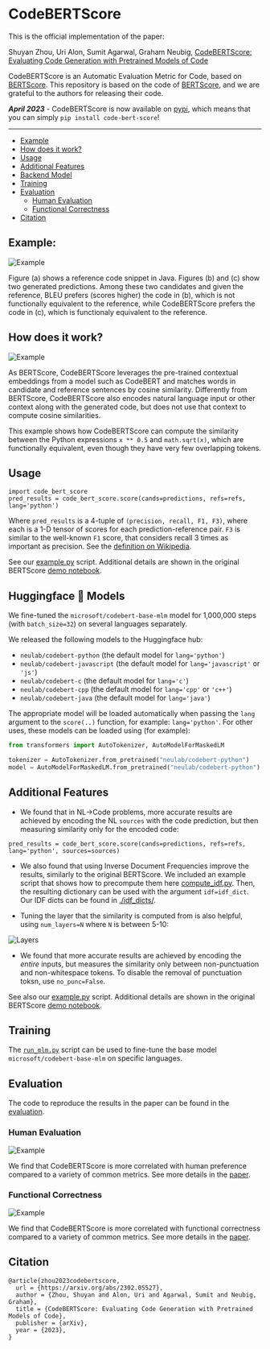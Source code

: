 # CodeBERTScore
This is the official implementation of the paper:

Shuyan Zhou, Uri Alon, Sumit Agarwal, Graham Neubig, [CodeBERTScore: Evaluating Code Generation with Pretrained Models of Code](https://arxiv.org/pdf/2302.05527.pdf)

CodeBERTScore is an Automatic Evaluation Metric for Code, based on [BERTScore](https://arxiv.org/abs/1904.09675).
This repository is based on the code of [BERTScore](https://github.com/Tiiiger/bert_score), and we are grateful to the authors for releasing their code.

_**April 2023**_ - CodeBERTScore is now available on [pypi](https://pypi.org/project/code-bert-score/), which means that you can simply `pip install code-bert-score`!

---
* [Example](#example)
* [How does it work?](#how-does-it-work)
* [Usage](#usage)
* [Additional Features](#additional-features)
* [Backend Model](#backend-model)
* [Training](#training)
* [Evaluation](#evaluation)
    + [Human Evaluation](#human-evaluation)
    + [Functional Correctness](#functional-correctness)
* [Citation](#citation)

## Example:

![](./images/example.png "Example")

Figure (a) shows a reference code snippet in Java. Figures (b) and (c) show two generated predictions. Among these two candidates and given the reference, BLEU prefers (scores higher) the code in (b), which is not functionally equivalent to the reference, while CodeBERTScore prefers the code in (c), which is functionaly equivalent to the reference.

## How does it work?

![](./images/flow.png "Example")

As BERTScore, CodeBERTScore leverages the pre-trained contextual embeddings from a model such as CodeBERT and matches
words in candidate and reference sentences by cosine similarity.
Differently from BERTScore, CodeBERTScore also encodes natural language input or other context along with the generated code, but does not use that context to compute cosine similarities.

This example shows how CodeBERTScore can compute the similarity between the Python expressions `x ** 0.5` and `math.sqrt(x)`, which are functionally equivalent, even though they have very few overlapping tokens.



## Usage
```
import code_bert_score
pred_results = code_bert_score.score(cands=predictions, refs=refs, lang='python')
```
Where `pred_results` is a 4-tuple of `(precision, recall, F1, F3)`, where each is a 1-D tensor of scores for each prediction-reference pair. `F3` is similar to the well-known `F1` score, that considers recall 3 times as important as precision. See the [definition on Wikipedia](https://en.wikipedia.org/wiki/F-score#F%CE%B2_score).

See our [example.py](./example.py) script. Additional details are shown in the original BERTScore [demo notebook](./example/Demo.ipynb).

## Huggingface 🤗 Models
We fine-tuned the `microsoft/codebert-base-mlm` model for 1,000,000 steps (with `batch_size=32`) on several languages separately.

We released the following models to the Huggingface hub:
* `neulab/codebert-python` (the default model for `lang='python'`)
* `neulab/codebert-javascript` (the default model for `lang='javascript'` or `'js'`)
* `neulab/codebert-c` (the default model for `lang='c'`)
* `neulab/codebert-cpp` (the default model for `lang='cpp'` or `'c++'`)
* `neulab/codebert-java` (the default model for `lang='java'`)

The appropriate model will be loaded automatically when passing the `lang` argument to the `score(..)` function, for example: `lang='python'`. 
For other uses, these models can be loaded using (for example):
```python
from transformers import AutoTokenizer, AutoModelForMaskedLM

tokenizer = AutoTokenizer.from_pretrained("neulab/codebert-python")
model = AutoModelForMaskedLM.from_pretrained("neulab/codebert-python")
```

## Additional Features

* We found that in NL->Code problems, more accurate results are achieved by encoding the NL `sources` with the code prediction, but then measuring similarity only for the encoded code:

```
pred_results = code_bert_score.score(cands=predictions, refs=refs, lang='python', sources=sources)
```

* We also found that using Inverse Document Frequencies improve the results, similarly to the original BERTScore. We included an example script that shows how to precompute them here [compute_idf.py](https://github.com/neulab/code-bert-score/blob/main/compute_idf.py). Then, the resulting dictionary can be used with the argument `idf=idf_dict`.
Our IDF dicts can be found in [./idf_dicts/](./idf_dicts/).

* Tuning the layer that the similarity is computed from is also helpful, using `num_layers=N` where `N` is between 5-10: 

![](./images/layer.jpg "Layers")

* We found that more accurate results are achieved by encoding the *entire* inputs, but measures the similarity only between non-punctuation and non-whitespace tokens. To disable the removal of punctuation toksn, use `no_punc=False`. 


See also our [example.py](./example.py) script. Additional details are shown in the original BERTScore [demo notebook](./example/Demo.ipynb).

## Training
The [`run_mlm.py`](./run_mlm.py) script can be used to fine-tune the base model `microsoft/codebert-base-mlm` on specific languages.

## Evaluation
The code to reproduce the results in the paper can be found in the [evaluation](./evaluation/README.md).
### Human Evaluation

![](./images/human.png "Example")

We find that CodeBERTScore is more correlated with human preference compared to a variety of common metrics. See more details in the [paper](https://arxiv.org/pdf/2302.05527.pdf).

### Functional Correctness

![](./images/functional.png "Example")

We find that CodeBERTScore is more correlated with functional correctness compared to a variety of common metrics. See more details in the [paper](https://arxiv.org/pdf/2302.05527.pdf).

## Citation
```
@article{zhou2023codebertscore,
  url = {https://arxiv.org/abs/2302.05527},
  author = {Zhou, Shuyan and Alon, Uri and Agarwal, Sumit and Neubig, Graham},
  title = {CodeBERTScore: Evaluating Code Generation with Pretrained Models of Code},  
  publisher = {arXiv},
  year = {2023},
}
```
